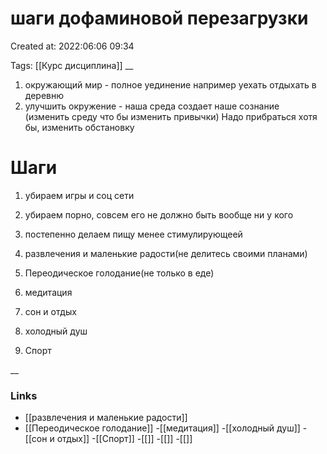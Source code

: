 # шаги дофаминовой перезагрузки

Created at: 2022:06:06 09:34

Tags: [[Курс дисциплина]]
__ 
1. окружающий мир - полное уединение например уехать отдыхать в деревню
2. улучшить окружение - наша среда создает наше сознание (изменить среду что бы изменить привычки) Надо прибраться хотя бы, изменить обстановку 

# Шаги 
1. убираем игры и соц сети
	
2. убираем порно, совсем его не должно быть вообще ни у кого
3. постепенно делаем пищу менее стимулирующеей
4. развлечения и маленькие радости(не делитесь своими планами)
5. Переодическое голодание(не только в еде)
6. медитация
7. сон и отдых
8. холодный душ
9. Спорт


__

### Links
- [[развлечения и маленькие радости]]
- [[Переодическое голодание]]
-[[медитация]]
-[[холодный душ]]
-[[сон и отдых]]
-[[Спорт]]
-[[]]
-[[]]
-[[]]